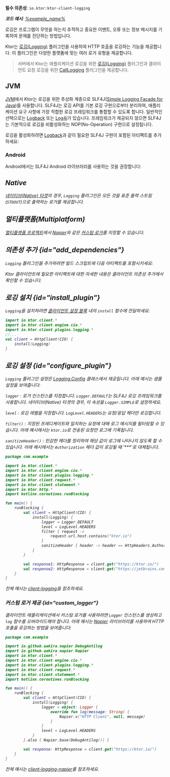[//]: # (title: Ktor 클라이언트의 로깅)

<show-structure for="chapter" depth="2"/>
<primary-label ref="client-plugin"/>

<tldr>
<p>
<b>필수 의존성</b>: <code>io.ktor:ktor-client-logging</code>
</p>
<var name="example_name" value="client-logging"/>
<p>
    <b>코드 예시</b>:
    <a href="https://github.com/ktorio/ktor-documentation/tree/%ktor_version%/codeSnippets/snippets/%example_name%">
        %example_name%
    </a>
</p>
</tldr>

로깅은 프로그램이 무엇을 하는지 추적하고 중요한 이벤트, 오류 또는 정보 메시지를 기록하여 문제를 진단하는 방법입니다.

Ktor는 [로깅(Logging)](https://api.ktor.io/ktor-client/ktor-client-plugins/ktor-client-logging/io.ktor.client.plugins.logging/-logging) 플러그인을 사용하여 HTTP 호출을 로깅하는 기능을 제공합니다.
이 플러그인은 다양한 플랫폼에 맞는 여러 로거 유형을 제공합니다.

> 서버에서 Ktor는 애플리케이션 로깅을 위한 [로깅(Logging)](server-logging.md) 플러그인과 클라이언트 요청 로깅을 위한 [CallLogging](server-call-logging.md) 플러그인을 제공합니다.

## JVM

<snippet id="jvm-logging">
  <p>
    <a href="#jvm">JVM</a>에서 Ktor는 로깅을 위한 추상화 계층으로 SLF4J(<a href="http://www.slf4j.org/">Simple Logging Facade for Java</a>)를 사용합니다. SLF4J는 로깅 API를 기본 로깅 구현으로부터 분리하여, 애플리케이션 요구 사항에 가장 적합한 로깅 프레임워크를 통합할 수 있도록 합니다.
    일반적인 선택으로는 <a href="https://logback.qos.ch/">Logback</a> 또는 <a href="https://logging.apache.org/log4j">Log4j</a>가 있습니다. 프레임워크가 제공되지 않으면 SLF4J는 기본적으로 로깅을 비활성화하는 NOP(No-Operation) 구현으로 설정됩니다.
  </p>

  <p>
    로깅을 활성화하려면 <a href="https://logback.qos.ch/">Logback</a>과 같이 필요한 SLF4J 구현이 포함된 아티팩트를 추가하세요:
  </p>
  <var name="group_id" value="ch.qos.logback"/>
  <var name="artifact_name" value="logback-classic"/>
  <var name="version" value="logback_version"/>
  <Tabs group="languages">
      <TabItem title="Gradle (Kotlin)" group-key="kotlin">
          <code-block lang="Kotlin" code="              implementation(&quot;%group_id%:%artifact_name%:$%version%&quot;)"/>
      </TabItem>
      <TabItem title="Gradle (Groovy)" group-key="groovy">
          <code-block lang="Groovy" code="              implementation &quot;%group_id%:%artifact_name%:$%version%&quot;"/>
      </TabItem>
      <TabItem title="Maven" group-key="maven">
          <code-block lang="XML" code="              &lt;dependency&gt;&#10;                  &lt;groupId&gt;%group_id%&lt;/groupId&gt;&#10;                  &lt;artifactId&gt;%artifact_name%&lt;/artifactId&gt;&#10;                  &lt;version&gt;${%version%}&lt;/version&gt;&#10;              &lt;/dependency&gt;"/>
      </TabItem>
  </Tabs>
</snippet>

### Android

<p>
    Android에서는 SLF4J Android 라이브러리를 사용하는 것을 권장합니다:
</p>
 <var name="group_id" value="org.slf4j"/>
  <var name="artifact_name" value="slf4j-android"/>
  <var name="version" value="slf4j_version"/>
<Tabs group="languages">
    <TabItem title="Gradle (Kotlin)" group-key="kotlin">
        <code-block lang="Kotlin" code="            implementation(&quot;%group_id%:%artifact_name%:$%version%&quot;)"/>
    </TabItem>
    <TabItem title="Gradle (Groovy)" group-key="groovy">
        <code-block lang="Groovy" code="            implementation &quot;%group_id%:%artifact_name%:$%version%&quot;"/>
    </TabItem>
</Tabs>

## Native

[네이티브(Native) 타겟](client-engines.md#native)의 경우, `Logging` 플러그인은 모든 것을 표준 출력 스트림(`STDOUT`)으로 출력하는 로거를 제공합니다.

## 멀티플랫폼(Multiplatform)

[멀티플랫폼 프로젝트](client-create-multiplatform-application.md)에서 [Napier](https://github.com/AAkira/Napier)와 같은 [커스텀 로거](#custom_logger)를 지정할 수 있습니다.

## 의존성 추가 {id="add_dependencies"}

`Logging` 플러그인을 추가하려면 빌드 스크립트에 다음 아티팩트를 포함시키세요:

  <var name="artifact_name" value="ktor-client-logging"/>
  <Tabs group="languages">
      <TabItem title="Gradle (Kotlin)" group-key="kotlin">
          <code-block lang="Kotlin" code="              implementation(&quot;io.ktor:%artifact_name%:$ktor_version&quot;)"/>
      </TabItem>
      <TabItem title="Gradle (Groovy)" group-key="groovy">
          <code-block lang="Groovy" code="              implementation &quot;io.ktor:%artifact_name%:$ktor_version&quot;"/>
      </TabItem>
      <TabItem title="Maven" group-key="maven">
          <code-block lang="XML" code="              &lt;dependency&gt;&#10;                  &lt;groupId&gt;io.ktor&lt;/groupId&gt;&#10;                  &lt;artifactId&gt;%artifact_name%-jvm&lt;/artifactId&gt;&#10;                  &lt;version&gt;${%version%}&lt;/version&gt;&#10;              &lt;/dependency&gt;"/>
      </TabItem>
  </Tabs>
  <p>
      Ktor 클라이언트에 필요한 아티팩트에 대한 자세한 내용은 <Links href="/ktor/client-dependencies" summary="기존 프로젝트에 클라이언트 의존성을 추가하는 방법을 알아보세요.">클라이언트 의존성 추가</Links>에서 확인할 수 있습니다.
  </p>

## 로깅 설치 {id="install_plugin"}

`Logging`을 설치하려면 [클라이언트 설정 블록](client-create-and-configure.md#configure-client) 내의 `install` 함수에 전달하세요:

```kotlin
import io.ktor.client.*
import io.ktor.client.engine.cio.*
import io.ktor.client.plugins.logging.*
//...
val client = HttpClient(CIO) {
    install(Logging)
}
```

## 로깅 설정 {id="configure_plugin"}

`Logging` 플러그인 설정은 [Logging.Config](https://api.ktor.io/ktor-client/ktor-client-plugins/ktor-client-logging/io.ktor.client.plugins.logging/-logging-config) 클래스에서 제공됩니다. 아래 예시는 샘플 설정을 보여줍니다:

`logger`
: 로거 인스턴스를 지정합니다. `Logger.DEFAULT`는 SLF4J 로깅 프레임워크를 사용합니다. 네이티브(Native) 타겟의 경우, 이 속성을 `Logger.SIMPLE`로 설정하세요.

`level`
: 로깅 레벨을 지정합니다. `LogLevel.HEADERS`는 요청/응답 헤더만 로깅합니다.

`filter()`
: 지정된 프레디케이트와 일치하는 요청에 대해 로그 메시지를 필터링할 수 있습니다. 아래 예시에서는 `ktor.io`로 전송된 요청만 로그에 기록됩니다.

`sanitizeHeader()`
: 민감한 헤더를 정리하여 해당 값이 로그에 나타나지 않도록 할 수 있습니다. 아래 예시에서는 `Authorization` 헤더 값이 로깅될 때 '***'로 대체됩니다.

```kotlin
package com.example

import io.ktor.client.*
import io.ktor.client.engine.cio.*
import io.ktor.client.plugins.logging.*
import io.ktor.client.request.*
import io.ktor.client.statement.*
import io.ktor.http.*
import kotlinx.coroutines.runBlocking

fun main() {
    runBlocking {
        val client = HttpClient(CIO) {
            install(Logging) {
                logger = Logger.DEFAULT
                level = LogLevel.HEADERS
                filter { request ->
                    request.url.host.contains("ktor.io")
                }
                sanitizeHeader { header -> header == HttpHeaders.Authorization }
            }
        }

        val response1: HttpResponse = client.get("https://ktor.io/")
        val response2: HttpResponse = client.get("https://jetbrains.com/")
    }
}
```

전체 예시는 [client-logging](https://github.com/ktorio/ktor-documentation/tree/%ktor_version%/codeSnippets/snippets/client-logging)을 참조하세요.

### 커스텀 로거 제공 {id="custom_logger"}

클라이언트 애플리케이션에서 커스텀 로거를 사용하려면 `Logger` 인스턴스를 생성하고 `log` 함수를 오버라이드해야 합니다.
아래 예시는 [Napier](https://github.com/AAkira/Napier) 라이브러리를 사용하여 HTTP 호출을 로깅하는 방법을 보여줍니다:

```kotlin
package com.example

import io.github.aakira.napier.DebugAntilog
import io.github.aakira.napier.Napier
import io.ktor.client.*
import io.ktor.client.engine.cio.*
import io.ktor.client.plugins.logging.*
import io.ktor.client.request.*
import io.ktor.client.statement.*
import kotlinx.coroutines.runBlocking

fun main() {
    runBlocking {
        val client = HttpClient(CIO) {
            install(Logging) {
                logger = object: Logger {
                    override fun log(message: String) {
                        Napier.v("HTTP Client", null, message)
                    }
                }
                level = LogLevel.HEADERS
            }
        }.also { Napier.base(DebugAntilog()) }

        val response: HttpResponse = client.get("https://ktor.io/")
    }
}

```

전체 예시는 [client-logging-napier](https://github.com/ktorio/ktor-documentation/tree/%ktor_version%/codeSnippets/snippets/client-logging-napier)를 참조하세요.